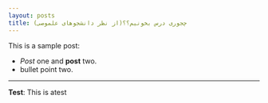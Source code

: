 ```yaml
---
layout: posts
title: چجوری درس بخونیم؟؟(از نظر دانشجوهای علموصی)
---
```


This is a sample post:
- *Post* one and **post** two.
- bullet point two.


---
**Test**: This is atest
